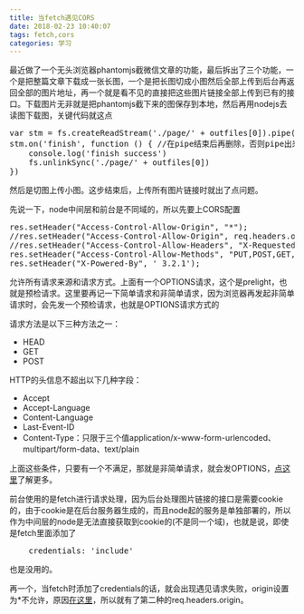 ```yaml
---
title: 当fetch遇见CORS
date: 2018-02-23 10:40:07
tags: fetch,cors
categories: 学习
---
```


最近做了一个无头浏览器phantomjs截微信文章的功能，最后拆出了三个功能，一个是把整篇文章下载成一张长图，一个是把长图切成小图然后全部上传到后台再返回全部的图片地址，再一个就是看不见的直接把这些图片链接全部上传到已有的接口。下载图片无非就是把phantomjs截下来的图保存到本地，然后再用nodejs去读图下载图，关键代码就这点
<pre>
var stm = fs.createReadStream('./page/' + outfiles[0]).pipe(resp);
stm.on('finish', function () { //在pipe结束后再删除，否则pipe出来的会缺失
    console.log('finish success')
    fs.unlinkSync('./page/' + outfiles[0])
})
</pre>
然后是切图上传小图。这步结束后，上传所有图片链接时就出了点问题。

<!--more-->

先说一下，node中间层和前台是不同域的，所以先要上CORS配置
<pre>
res.setHeader("Access-Control-Allow-Origin", "*");
//res.setHeader("Access-Control-Allow-Origin", req.headers.origin);
//res.setHeader("Access-Control-Allow-Headers", "X-Requested-With,token, tookie");
res.setHeader("Access-Control-Allow-Methods", "PUT,POST,GET,DELETE,OPTIONS");
res.setHeader("X-Powered-By", ' 3.2.1');
</pre>
允许所有请求来源和请求方式。上面有一个OPTIONS请求，这个是prelight，也就是预检请求。这里要再记一下简单请求和非简单请求，因为浏览器再发起非简单请求时，会先发一个预检请求，也就是OPTIONS请求方式的

请求方法是以下三种方法之一：
* HEAD
* GET
* POST

HTTP的头信息不超出以下几种字段：
* Accept
* Accept-Language
* Content-Language
* Last-Event-ID
* Content-Type：只限于三个值application/x-www-form-urlencoded、multipart/form-data、text/plain

上面这些条件，只要有一个不满足，那就是非简单请求，就会发OPTIONS，[点这里](http://www.ruanyifeng.com/blog/2016/04/cors.html)了解更多。

前台使用的是fetch进行请求处理，因为后台处理图片链接的接口是需要cookie的，由于cookie是在后台服务器生成的，而且node起的服务是单独部署的，所以作为中间层的node是无法直接获取到cookie的(不是同一个域)，也就是说，即使是fetch里面添加了
<pre>
    credentials: 'include'
</pre>
也是没用的。

再一个，当fetch时添加了credentials的话，就会出现遇见请求失败，origin设置为*不允许，原因[在这里](https://stackoverflow.com/questions/42803394/cors-credentials-mode-is-include)，所以就有了第二种的req.headers.origin。